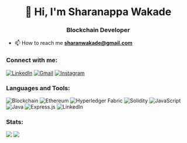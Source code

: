 <h1 align="center"> 👋 Hi, I'm Sharanappa Wakade</h1>
<h3 align="center">Blockchain Developer</h3>

- 📫 How to reach me **sharanwakade@gmail.com**

<h3 align="left">Connect with me:</h3>
<div align="left">
    <a href="https://www.linkedin.com/in/sharanappa-wakade/"><img src="https://img.shields.io/badge/LinkedIn-0077B5?style=for-the-badge&logo=linkedin&logoColor=white" alt="LinkedIn"></img></a>
    <a href="mailto:sharanwakade@gmail.com"><img src="https://img.shields.io/badge/Gmail-D14836?style=for-the-badge&logo=gmail&logoColor=white" alt="Gmail"></img></a>
    <a href="https://www.instagram.com/sharan_wakde_45/"><img src="https://img.shields.io/badge/Instagram-E4405F?style=for-the-badge&logo=instagram&logoColor=white" alt="Instagram"></img></a>
</div>
<p align="left">
</p>

<h3 align="left">Languages and Tools:</h3>
<div align="left">
<img src="https://img.shields.io/badge/Blockchain-121D33?style=for-the-badge&logo=bitcoin&logoColor=white" alt="Blockchain"></img>
<img src="https://img.shields.io/badge/Ethereum-3C3C3D?style=for-the-badge&logo=Ethereum&logoColor=white" alt="Ethereum"></img>
<img src="https://img.shields.io/badge/Hyperledger_Fabric-2F3134?style=for-the-badge&logo=Hyperledger&logoColor=white" alt="Hyperledger Fabric"></img>
<img src="https://img.shields.io/badge/Solidity-e6e6e6?style=for-the-badge&logo=solidity&logoColor=black" alt="Solidity"></img>
<img src="https://img.shields.io/badge/JavaScript-F7DF1E?style=for-the-badge&logo=javascript&logoColor=black" alt="JavaScript"></img>
<img src="https://img.shields.io/badge/Java-ED8B00?style=for-the-badge&logo=openjdk&logoColor=white" alt="Java"></img>
<img src="https://img.shields.io/badge/Express.js-404D59?style=for-the-badge" alt="Express.js"></img>
<img src="https://img.shields.io/badge/Node.js-43853D?style=for-the-badge&logo=node.js&logoColor=white" alt="LinkedIn"></img>
</div>

<h3 align="left">Stats:</h3>
<img src="https://github-readme-stats.vercel.app/api/top-langs?username=sharan12221&show_icons=true&theme=dark&locale=en&layout=compact" />
<img src="https://github-readme-streak-stats.herokuapp.com/?user=sharan12221&theme=dark" />
